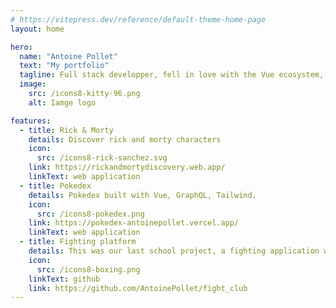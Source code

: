 ```yaml
---
# https://vitepress.dev/reference/default-theme-home-page
layout: home

hero:
  name: "Antoine Pollet"
  text: "My portfolio"
  tagline: Full stack developper, fell in love with the Vue ecosystem, beside programming I like to 
  image:
    src: /icons8-kitty-96.png
    alt: Iamge logo

features:
  - title: Rick & Morty
    details: Discover rick and morty characters
    icon: 
      src: /icons8-rick-sanchez.svg
    link: https://rickandmortydiscovery.web.app/
    linkText: web application
  - title: Pokedex
    details: Pokedex built with Vue, GraphQL, Tailwind.
    icon: 
      src: /icons8-pokedex.png
    link: https://pokedex-antoinepollet.vercel.app/
    linkText: web application
  - title: Fighting platform
    details: This was our last school project, a fighting application with bet system, sponsorship and more
    icon: 
      src: /icons8-boxing.png
    linkText: github
    link: https://github.com/AntoinePollet/fight_club
---
```


